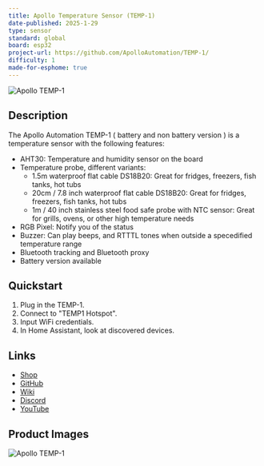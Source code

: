```yaml
---
title: Apollo Temperature Sensor (TEMP-1)
date-published: 2025-1-29
type: sensor
standard: global
board: esp32
project-url: https://github.com/ApolloAutomation/TEMP-1/
difficulty: 1
made-for-esphome: true
---
```


![Apollo TEMP-1](Apollo-TEMP-1_1.jpg "Apollo TEMP-1")

## Description

The Apollo Automation TEMP-1 ( battery and non battery version ) is a temperature sensor with the following features:

- AHT30: Temperature and humidity sensor on the board
- Temperature probe, different variants:
  - 1.5m waterproof flat cable DS18B20: Great for fridges, freezers, fish tanks, hot tubs
  - 20cm / 7.8 inch waterproof flat cable DS18B20: Great for fridges, freezers, fish tanks, hot tubs
  - 1m / 40 inch stainless steel food safe probe with NTC sensor: Great for grills, ovens, or other high temperature needs
- RGB Pixel: Notify you of the status
- Buzzer: Can play beeps, and RTTTL tones when outside a specedified temperature range
- Bluetooth tracking and Bluetooth proxy
- Battery version available

## Quickstart

1. Plug in the TEMP-1.
2. Connect to "TEMP1 Hotspot".
3. Input WiFi credentials.
4. In Home Assistant, look at discovered devices.

## Links

- [Shop](https://apolloautomation.com/products/plt-1-ultimate-plant-sensor-for-home-assistant)
- [GitHub](https://github.com/ApolloAutomation/PLT-1)
- [Wiki](https://wiki.apolloautomation.com/)
- [Discord](https://dsc.gg/ApolloAutomation)
- [YouTube](https://www.youtube.com/@ApolloAutomation)

## Product Images

![Apollo TEMP-1](Apollo-TEMP-1_2.jpg "Apollo TEMP-1")